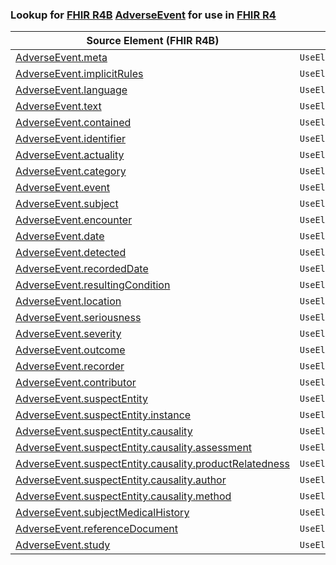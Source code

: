 ### Lookup for [FHIR R4B](https://hl7.org/fhir/R4B/) [AdverseEvent](https://hl7.org/fhir/R4B/AdverseEvent.html) for use in [FHIR R4](https://hl7.org/fhir/R4/)

| Source Element (FHIR R4B) | Usage | Target |
| -------------- | ----- | ------ |
| [AdverseEvent.meta](https://hl7.org/fhir/R4B/AdverseEvent.html#resource) | `UseElementSameName` | [AdverseEvent.meta](https://hl7.org/fhir/R4/AdverseEvent.html#resource) |
| [AdverseEvent.implicitRules](https://hl7.org/fhir/R4B/AdverseEvent.html#resource) | `UseElementSameName` | [AdverseEvent.implicitRules](https://hl7.org/fhir/R4/AdverseEvent.html#resource) |
| [AdverseEvent.language](https://hl7.org/fhir/R4B/AdverseEvent.html#resource) | `UseElementSameName` | [AdverseEvent.language](https://hl7.org/fhir/R4/AdverseEvent.html#resource) |
| [AdverseEvent.text](https://hl7.org/fhir/R4B/AdverseEvent.html#resource) | `UseElementSameName` | [AdverseEvent.text](https://hl7.org/fhir/R4/AdverseEvent.html#resource) |
| [AdverseEvent.contained](https://hl7.org/fhir/R4B/AdverseEvent.html#resource) | `UseElementSameName` | [AdverseEvent.contained](https://hl7.org/fhir/R4/AdverseEvent.html#resource) |
| [AdverseEvent.identifier](https://hl7.org/fhir/R4B/AdverseEvent.html#resource) | `UseElementSameName` | [AdverseEvent.identifier](https://hl7.org/fhir/R4/AdverseEvent.html#resource) |
| [AdverseEvent.actuality](https://hl7.org/fhir/R4B/AdverseEvent.html#resource) | `UseElementSameName` | [AdverseEvent.actuality](https://hl7.org/fhir/R4/AdverseEvent.html#resource) |
| [AdverseEvent.category](https://hl7.org/fhir/R4B/AdverseEvent.html#resource) | `UseElementSameName` | [AdverseEvent.category](https://hl7.org/fhir/R4/AdverseEvent.html#resource) |
| [AdverseEvent.event](https://hl7.org/fhir/R4B/AdverseEvent.html#resource) | `UseElementSameName` | [AdverseEvent.event](https://hl7.org/fhir/R4/AdverseEvent.html#resource) |
| [AdverseEvent.subject](https://hl7.org/fhir/R4B/AdverseEvent.html#resource) | `UseElementSameName` | [AdverseEvent.subject](https://hl7.org/fhir/R4/AdverseEvent.html#resource) |
| [AdverseEvent.encounter](https://hl7.org/fhir/R4B/AdverseEvent.html#resource) | `UseElementSameName` | [AdverseEvent.encounter](https://hl7.org/fhir/R4/AdverseEvent.html#resource) |
| [AdverseEvent.date](https://hl7.org/fhir/R4B/AdverseEvent.html#resource) | `UseElementSameName` | [AdverseEvent.date](https://hl7.org/fhir/R4/AdverseEvent.html#resource) |
| [AdverseEvent.detected](https://hl7.org/fhir/R4B/AdverseEvent.html#resource) | `UseElementSameName` | [AdverseEvent.detected](https://hl7.org/fhir/R4/AdverseEvent.html#resource) |
| [AdverseEvent.recordedDate](https://hl7.org/fhir/R4B/AdverseEvent.html#resource) | `UseElementSameName` | [AdverseEvent.recordedDate](https://hl7.org/fhir/R4/AdverseEvent.html#resource) |
| [AdverseEvent.resultingCondition](https://hl7.org/fhir/R4B/AdverseEvent.html#resource) | `UseElementSameName` | [AdverseEvent.resultingCondition](https://hl7.org/fhir/R4/AdverseEvent.html#resource) |
| [AdverseEvent.location](https://hl7.org/fhir/R4B/AdverseEvent.html#resource) | `UseElementSameName` | [AdverseEvent.location](https://hl7.org/fhir/R4/AdverseEvent.html#resource) |
| [AdverseEvent.seriousness](https://hl7.org/fhir/R4B/AdverseEvent.html#resource) | `UseElementSameName` | [AdverseEvent.seriousness](https://hl7.org/fhir/R4/AdverseEvent.html#resource) |
| [AdverseEvent.severity](https://hl7.org/fhir/R4B/AdverseEvent.html#resource) | `UseElementSameName` | [AdverseEvent.severity](https://hl7.org/fhir/R4/AdverseEvent.html#resource) |
| [AdverseEvent.outcome](https://hl7.org/fhir/R4B/AdverseEvent.html#resource) | `UseElementSameName` | [AdverseEvent.outcome](https://hl7.org/fhir/R4/AdverseEvent.html#resource) |
| [AdverseEvent.recorder](https://hl7.org/fhir/R4B/AdverseEvent.html#resource) | `UseElementSameName` | [AdverseEvent.recorder](https://hl7.org/fhir/R4/AdverseEvent.html#resource) |
| [AdverseEvent.contributor](https://hl7.org/fhir/R4B/AdverseEvent.html#resource) | `UseElementSameName` | [AdverseEvent.contributor](https://hl7.org/fhir/R4/AdverseEvent.html#resource) |
| [AdverseEvent.suspectEntity](https://hl7.org/fhir/R4B/AdverseEvent.html#resource) | `UseElementSameName` | [AdverseEvent.suspectEntity](https://hl7.org/fhir/R4/AdverseEvent.html#resource) |
| [AdverseEvent.suspectEntity.instance](https://hl7.org/fhir/R4B/AdverseEvent.html#resource) | `UseElementSameName` | [AdverseEvent.suspectEntity.instance](https://hl7.org/fhir/R4/AdverseEvent.html#resource) |
| [AdverseEvent.suspectEntity.causality](https://hl7.org/fhir/R4B/AdverseEvent.html#resource) | `UseElementSameName` | [AdverseEvent.suspectEntity.causality](https://hl7.org/fhir/R4/AdverseEvent.html#resource) |
| [AdverseEvent.suspectEntity.causality.assessment](https://hl7.org/fhir/R4B/AdverseEvent.html#resource) | `UseElementSameName` | [AdverseEvent.suspectEntity.causality.assessment](https://hl7.org/fhir/R4/AdverseEvent.html#resource) |
| [AdverseEvent.suspectEntity.causality.productRelatedness](https://hl7.org/fhir/R4B/AdverseEvent.html#resource) | `UseElementSameName` | [AdverseEvent.suspectEntity.causality.productRelatedness](https://hl7.org/fhir/R4/AdverseEvent.html#resource) |
| [AdverseEvent.suspectEntity.causality.author](https://hl7.org/fhir/R4B/AdverseEvent.html#resource) | `UseElementSameName` | [AdverseEvent.suspectEntity.causality.author](https://hl7.org/fhir/R4/AdverseEvent.html#resource) |
| [AdverseEvent.suspectEntity.causality.method](https://hl7.org/fhir/R4B/AdverseEvent.html#resource) | `UseElementSameName` | [AdverseEvent.suspectEntity.causality.method](https://hl7.org/fhir/R4/AdverseEvent.html#resource) |
| [AdverseEvent.subjectMedicalHistory](https://hl7.org/fhir/R4B/AdverseEvent.html#resource) | `UseElementSameName` | [AdverseEvent.subjectMedicalHistory](https://hl7.org/fhir/R4/AdverseEvent.html#resource) |
| [AdverseEvent.referenceDocument](https://hl7.org/fhir/R4B/AdverseEvent.html#resource) | `UseElementSameName` | [AdverseEvent.referenceDocument](https://hl7.org/fhir/R4/AdverseEvent.html#resource) |
| [AdverseEvent.study](https://hl7.org/fhir/R4B/AdverseEvent.html#resource) | `UseElementSameName` | [AdverseEvent.study](https://hl7.org/fhir/R4/AdverseEvent.html#resource) |
